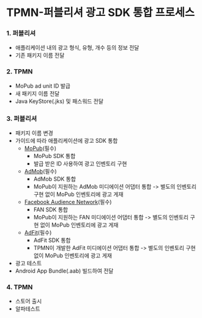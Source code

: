 # TPMN-퍼블리셔 광고 SDK 통합 프로세스

### 1. 퍼블리셔
- 애플리케이션 내의 광고 형식, 유형, 개수 등의 정보 전달
- 기존 패키지 이름 전달

### 2. TPMN
- MoPub ad unit ID 발급
- 새 패키지 이름 전달
- Java KeyStore(.jks) 및 패스워드 전달

### 3. 퍼블리셔
- 패키지 이름 변경
- 가이드에 따라 애플리케이션에 광고 SDK 통합
    +  [MoPub](https://github.com/tpmn/mopub-android-tpmn-guide/tree/master/mopub)(필수)
        - MoPub SDK 통합
        - 발급 받은 ID 사용하여 광고 인벤토리 구현 
    + [AdMob](https://github.com/tpmn/mopub-android-tpmn-guide/tree/master/admob)(필수)
        - AdMob SDK 통합
        - MoPub이 지원하는 AdMob 미디에이션 어댑터 통합 -> 별도의 인벤토리 구현 없이 MoPub 인벤토리에 광고 게재
    + [Facebook Audience Network](https://github.com/tpmn/mopub-android-tpmn-guide/tree/master/facebookaudiencenetwork)(필수)
        - FAN SDK 통합
        - MoPub이 지원하는 FAN 미디에이션 어댑터 통합 -> 별도의 인벤토리 구현 없이 MoPub 인벤토리에 광고 게재
    + [AdFit](https://github.com/tpmn/mopub-android-mediation-custom/tree/master/adfit)(필수)
        - AdFit SDK 통합
        - TPMN이 개발한 AdFit 미디에이션 어댑터 통합 -> 별도의 인벤토리 구현 없이 MoPub 인벤토리에 광고 게재
- 광고 테스트
- Android App Bundle(.aab) 빌드하여 전달

### 4. TPMN
- 스토어 출시
- 알파테스트
